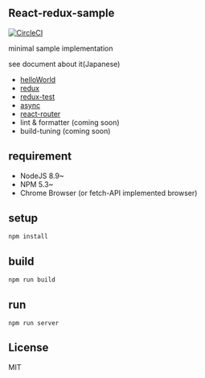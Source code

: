 
## React-redux-sample

[![CircleCI](https://circleci.com/gh/uryyyyyyy/react-redux-sample/tree/build-tuning.svg?style=svg)](https://circleci.com/gh/uryyyyyyy/react-redux-sample/tree/build-tuning)

minimal sample implementation

see document about it(Japanese)

- [helloWorld](http://qiita.com/uryyyyyyy/items/63969d6ed9341affdffb)
- [redux](http://qiita.com/uryyyyyyy/items/3ad88cf9ca9393335f8c)
- [redux-test](http://qiita.com/uryyyyyyy/items/7d4b0ede3f2b973d6951)
- [async](http://qiita.com/uryyyyyyy/items/41334a810f1501ece87d)
- [react-router](http://qiita.com/uryyyyyyy/items/30733e9cd140e60c52bd)
- lint & formatter (coming soon)
- build-tuning (coming soon)

## requirement

- NodeJS 8.9~
- NPM 5.3~
- Chrome Browser (or fetch-API implemented browser)

## setup

`npm install`

## build

`npm run build`

## run

`npm run server`

## License

MIT
